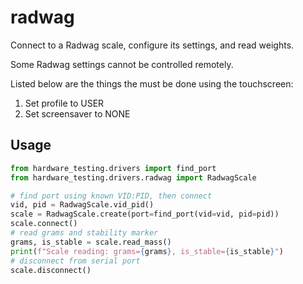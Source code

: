 # radwag

Connect to a Radwag scale, configure its settings, and read weights.

Some Radwag settings cannot be controlled remotely.

Listed below are the things the must be done using the touchscreen:
 1) Set profile to USER
 2) Set screensaver to NONE

## Usage

```python
from hardware_testing.drivers import find_port
from hardware_testing.drivers.radwag import RadwagScale

# find port using known VID:PID, then connect
vid, pid = RadwagScale.vid_pid()
scale = RadwagScale.create(port=find_port(vid=vid, pid=pid))
scale.connect()
# read grams and stability marker
grams, is_stable = scale.read_mass()
print(f"Scale reading: grams={grams}, is_stable={is_stable}")
# disconnect from serial port
scale.disconnect()
```
